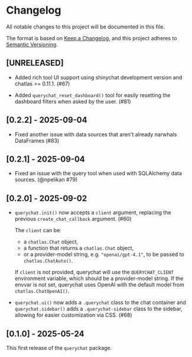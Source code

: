 # Changelog

All notable changes to this project will be documented in this file.

The format is based on [Keep a Changelog](https://keepachangelog.com/en/1.1.0/),
and this project adheres to [Semantic Versioning](https://semver.org/spec/v2.0.0.html).

## [UNRELEASED]

* Added rich tool UI support using shinychat development version and chatlas >= 0.11.1. (#67)

* Added `querychat_reset_dashboard()` tool for easily resetting the dashboard filters when asked by the user. (#81)

## [0.2.2] - 2025-09-04

* Fixed another issue with data sources that aren't already narwhals DataFrames (#83)

## [0.2.1] - 2025-09-04

* Fixed an issue with the query tool when used with SQLAlchemy data sources. (@npelikan #79)

## [0.2.0] - 2025-09-02

* `querychat.init()` now accepts a `client` argument, replacing the previous `create_chat_callback` argument. (#60)

  The `client` can be:

  * a `chatlas.Chat` object,
  * a function that returns a `chatlas.Chat` object,
  * or a provider-model string, e.g. `"openai/gpt-4.1"`, to be passed to `chatlas.ChatAuto()`.

  If `client` is not provided, querychat will use the `QUERYCHAT_CLIENT` environment variable, which should be a provider-model string. If the envvar is not set, querychat uses OpenAI with the default model from `chatlas.ChatOpenAI()`.

* `querychat.ui()` now adds a `.querychat` class to the chat container and `querychat.sidebar()` adds a `.querychat-sidebar` class to the sidebar, allowing for easier customization via CSS. (#68)

## [0.1.0] - 2025-05-24

This first release of the `querychat` package.

